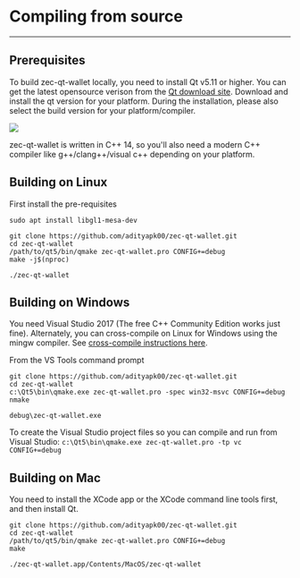 # Compiling from source

---

## Prerequisites
To build zec-qt-wallet locally, you need to install Qt v5.11 or higher. You can get the latest opensource verison from the [Qt download site](http://www.qt.io). Download and install the qt version for your platform. During the installation, please also select the build version for your platform/compiler. 

![](https://raw.githubusercontent.com/ZcashFoundation/zec-qt-wallet/master/docs/qt-install.PNG)

zec-qt-wallet is written in C++ 14, so you'll also need a modern C++ compiler like g++/clang++/visual c++ depending on your platform. 

## Building on Linux

First install the pre-requisites
```
sudo apt install libgl1-mesa-dev
```

```
git clone https://github.com/adityapk00/zec-qt-wallet.git
cd zec-qt-wallet
/path/to/qt5/bin/qmake zec-qt-wallet.pro CONFIG+=debug
make -j$(nproc)

./zec-qt-wallet
```

## Building on Windows

You need Visual Studio 2017 (The free C++ Community Edition works just fine). Alternately, you can cross-compile on Linux for Windows using the mingw compiler. See [cross-compile instructions here](wiki/Setting-up-a-build-environment).

From the VS Tools command prompt

```
git clone https://github.com/adityapk00/zec-qt-wallet.git
cd zec-qt-wallet
c:\Qt5\bin\qmake.exe zec-qt-wallet.pro -spec win32-msvc CONFIG+=debug
nmake

debug\zec-qt-wallet.exe
```

To create the Visual Studio project files so you can compile and run from Visual Studio:
`c:\Qt5\bin\qmake.exe zec-qt-wallet.pro -tp vc CONFIG+=debug`

## Building on Mac
You need to install the XCode app or the XCode command line tools first, and then install Qt. 

```
git clone https://github.com/adityapk00/zec-qt-wallet.git
cd zec-qt-wallet
/path/to/qt5/bin/qmake zec-qt-wallet.pro CONFIG+=debug
make 

./zec-qt-wallet.app/Contents/MacOS/zec-qt-wallet
```